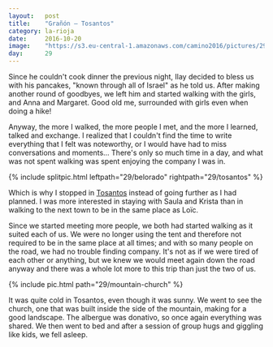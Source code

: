```yaml
---
layout:   post
title:    "Grañón — Tosantos"
category: la-rioja
date:     2016-10-20
image:    "https://s3.eu-central-1.amazonaws.com/camino2016/pictures/29/mountain-church-thumb.jpg"
day:      29
---
```


Since he couldn't cook dinner the previous night, Ilay decided to bless us with his pancakes, "known through all of Israel" as he told us. After making another round of goodbyes, we left him and started walking with the girls, and Anna and Margaret. Good old me, surrounded with girls even when doing a hike!

Anyway, the more I walked, the more people I met, and the more I learned, talked and exchange. I realized that I couldn't find the time to write everything that I felt was noteworthy, or I would have had to miss conversations and moments... There's only so much time in a day, and what was not spent walking was spent enjoying the company I was in.

{% include splitpic.html leftpath="29/belorado" rightpath="29/tosantos" %}

Which is why I stopped in [Tosantos](https://www.google.fr/maps/place/09258+Tosantos,+Province+de+Burgos,+Espagne/@42.4135408,-3.245618,17z/data=!3m1!4b1!4m5!3m4!1s0xd4585eecc80cb65:0xa27e7c30515e050b!8m2!3d42.4135718!4d-3.2423401?hl=fr) instead of going further as I had planned. I was more interested in staying with Saula and Krista than in walking to the next town to be in the same place as Loïc.

Since we started meeting more people, we both had started walking as it suited each of us. We were no longer using the tent and therefore not required to be in the same place at all times; and with so many people on the road, we had no trouble finding company. It's not as if we were tired of each other or anything, but we knew we would meet again down the road anyway and there was a whole lot more to this trip than just the two of us.

{% include pic.html path="29/mountain-church" %}

It was quite cold in Tosantos, even though it was sunny. We went to see the church, one that was built inside the side of the mountain, making for a good landscape. The albergue was donativo, so once again everything was shared. We then went to bed and after a session of group hugs and giggling like kids, we fell asleep.
